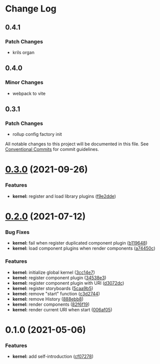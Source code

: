 # Change Log

## 0.4.1

### Patch Changes

- krils organ

## 0.4.0

### Minor Changes

- webpack to vite

## 0.3.1

### Patch Changes

- rollup config factory init

All notable changes to this project will be documented in this file.
See [Conventional Commits](https://conventionalcommits.org) for commit guidelines.

# [0.3.0](https://github.com/chenshaorui/web-framework/compare/@chenshaorui/web-framework-kernel@0.2.0...@chenshaorui/web-framework-kernel@0.3.0) (2021-09-26)

### Features

- **kernel:** register and load library plugins ([f9e2dde](https://github.com/chenshaorui/web-framework/commit/f9e2dde0fddec7b288d7bba94c5c549520b820b6))

# [0.2.0](https://github.com/chenshaorui/web-framework/compare/@chenshaorui/web-framework-kernel@0.1.0...@chenshaorui/web-framework-kernel@0.2.0) (2021-07-12)

### Bug Fixes

- **kernel:** fail when register duplicated component plugin ([b119648](https://github.com/chenshaorui/web-framework/commit/b119648c90ec45e74e8984544f36c48a7608b74c))
- **kernel:** load component plugins when render components ([a74450c](https://github.com/chenshaorui/web-framework/commit/a74450c2052ea527d3939bb161e123201fc96453))

### Features

- **kernel:** initialize global kernel ([3cc14e7](https://github.com/chenshaorui/web-framework/commit/3cc14e7f1bb1eedf9bd4e12cc1a91ddb04cbb1bb))
- **kernel:** register component plugin ([34538e3](https://github.com/chenshaorui/web-framework/commit/34538e363b1be792e3633eb45f85325fbe788207))
- **kernel:** register component plugin with URI ([d3072dc](https://github.com/chenshaorui/web-framework/commit/d3072dc21be4c4122a4f820488c8f1d55d3dbf61))
- **kernel:** register storyboards ([5caa9b5](https://github.com/chenshaorui/web-framework/commit/5caa9b51b71b5a241bbe3b2f9ade6bd286f8c04c))
- **kernel:** remove "start" function ([c3d2744](https://github.com/chenshaorui/web-framework/commit/c3d27445a40934075aa643b4b2afd7023247db27))
- **kernel:** remove History ([888ebb8](https://github.com/chenshaorui/web-framework/commit/888ebb8b080ed01af2b2595dc8ef9d7e8f915183))
- **kernel:** render components ([82f6f19](https://github.com/chenshaorui/web-framework/commit/82f6f19e649f014a91c1232945065041ed4e4100))
- **kernel:** render current URI when start ([006af05](https://github.com/chenshaorui/web-framework/commit/006af05a76e9031dc16e518ed799812117b4dadc))

# 0.1.0 (2021-05-06)

### Features

- **kernel:** add self-introduction ([cf07278](https://github.com/chenshaorui/web-framework/commit/cf0727843984e3604d52d08eb860cee0b3fbf31d))
